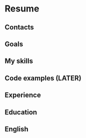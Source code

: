 # Resume

## Contacts

## Goals

## My skills

## Code examples (LATER)

## Experience

## Education

## English